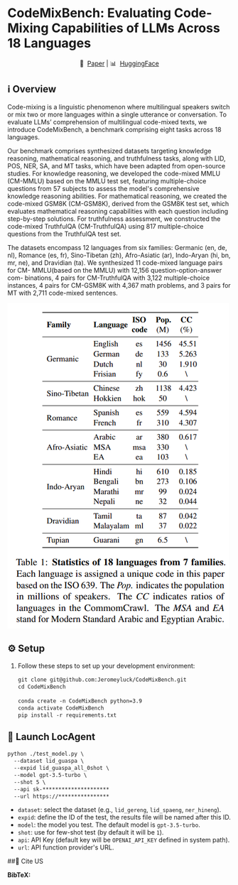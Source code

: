 # CodeMixBench: Evaluating Code-Mixing Capabilities of LLMs Across 18 Languages

<p align="center">
   📑&nbsp; <a href="https://arxiv.org/abs/2507.18791](https://arxiv.org/abs/2507.18791" target="_blank">Paper</a>
   | 📊&nbsp; <a href="https://huggingface.co/datasets/CodeMixBench/CodeMixBench" target="_blank">HuggingFace</a>
</p>

## ℹ️ Overview
Code-mixing is a linguistic phenomenon where multilingual speakers switch or mix two or more languages within a single utterance or conversation. 
To evaluate LLMs’ comprehension of multilingual code-mixed texts, we introduce CodeMixBench, a benchmark comprising eight tasks across 18 languages. 

Our benchmark comprises synthesized datasets targeting knowledge reasoning, 
mathematical reasoning, and truthfulness tasks, along with LID, POS, NER, SA, and MT tasks, 
which have been adapted from open-source studies. 
For knowledge reasoning, we developed the code-mixed MMLU (CM-MMLU) based on the MMLU test set, 
featuring multiple-choice questions from 57 subjects to assess the model's comprehensive knowledge reasoning abilities. 
For mathematical reasoning, we created the code-mixed GSM8K (CM-GSM8K), derived from the GSM8K test set, 
which evaluates mathematical reasoning capabilities with each question including step-by-step solutions. 
For truthfulness assessment, we constructed the code-mixed TruthfulQA (CM-TruthfulQA) using 817 multiple-choice 
questions from the TruthfulQA test set. 

The datasets encompass 12 languages from six families: Germanic
(en, de, nl), Romance (es, fr), Sino-Tibetan (zh),
Afro-Asiatic (ar), Indo-Aryan (hi, bn, mr, ne), and
Dravidian (ta).
We synthesized 11 code-mixed language pairs for CM-
MMLU(based on the MMLU) with 12,156 question-option-answer com-
binations, 4 pairs for CM-TruthfulQA with 3,122
multiple-choice instances, 4 pairs for CM-GSM8K
with 4,367 math problems, and 3 pairs for MT with
2,711 code-mixed sentences.

![Statistics of 18 languages](pics/18languages.png)

## ⚙️ Setup
1. Follow these steps to set up your development environment:
   ```
   git clone git@github.com:Jeromeyluck/CodeMixBench.git
   cd CodeMixBench

   conda create -n CodeMixBench python=3.9
   conda activate CodeMixBench
   pip install -r requirements.txt
   ```
   
## 🚀 Launch LocAgent

   ```
   python ./test_model.py \
     --dataset lid_guaspa \
     --expid lid_guaspa_all_0shot \
     --model gpt-3.5-turbo \
     --shot 5 \
     --api sk-*********************
     --url https://****************
   ```
   - `dataset`: select the dataset (e.g., `lid_gereng`, `lid_spaeng`, `ner_hineng`).
   - `expid`: define the ID of the test, the results file will be named after this ID.
   - `model`: the model you test. The default model is `gpt-3.5-turbo`.
   - `shot`: use for few-shot test (by default it will be `1`).
   - `api`: API Key (default key will be `OPENAI_API_KEY` defined in system path).
   - `url`: API function provider's URL.



##📑 Cite US

<!-- If there is a paper or blog post introducing the dataset, the APA and Bibtex information for that should go in this section. -->

**BibTeX:**

  ```
  ```
